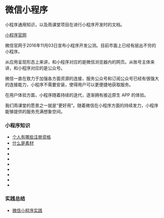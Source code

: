 # 微信小程序
小程序通用知识，以及雨课堂项目在进行小程序开发时的文档。

[小程序官网](https://mp.weixin.qq.com/debug/wxadoc/dev/)



微信官网于2016年11月03日宣布小程序开发公测。目前市面上已经有层出不穷的小程序。

从应用呈现形态上来讲，和小程序对应的是微信浏览器内的网页。从账号主体来讲，和小程序对应的是公众号。

微信一直在致力于加强各方面资源的连接，服务公众号和订阅公众号已经有很强大的连接能力，小程序不需要安装，使得用户可以更便捷地获取服务。

在用户体验方面，小程序随着持续的迭代，逐渐拥有接近原生 APP 的体验。

我们雨课堂的愿景之一就是“更好用”。随着微信在小程序方面的持续发力，小程序能够提供的服务充满想象空间。

### 小程序知识
* [个人有哪些注册资格](https://github.com/liujunyang/weapp-practice/issues/2)
* [什么是素材](https://github.com/liujunyang/weapp-practice/issues/1)
* []()
* []()
* []()
* []()
* []()
* []()
* []()
* []()

### 实践总结
* [微信小程序实践](https://github.com/liujunyang/weapp-practice/issues/3)

